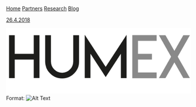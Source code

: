 [Home](index.html) [Partners](partners.html) [Research](research.html) [Blog](blog.md)

[26.4.2018](blogpost.md)

![humex Logo](/images/Logo_Humex.png)
Format: ![Alt Text](url)
